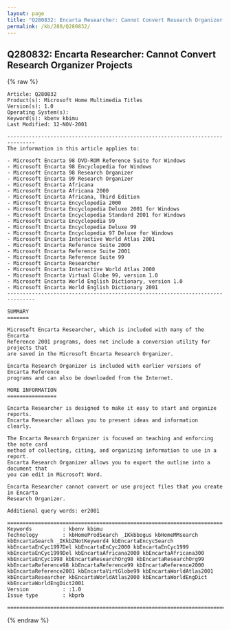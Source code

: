 ```yaml
---
layout: page
title: "Q280832: Encarta Researcher: Cannot Convert Research Organizer Projects"
permalink: /kb/280/Q280832/
---
```


## Q280832: Encarta Researcher: Cannot Convert Research Organizer Projects

{% raw %}

	Article: Q280832
	Product(s): Microsoft Home Multimedia Titles
	Version(s): 1.0
	Operating System(s): 
	Keyword(s): kbenv kbimu
	Last Modified: 12-NOV-2001
	
	-------------------------------------------------------------------------------
	The information in this article applies to:
	
	- Microsoft Encarta 98 DVD-ROM Reference Suite for Windows 
	- Microsoft Encarta 98 Encyclopedia for Windows 
	- Microsoft Encarta 98 Research Organizer 
	- Microsoft Encarta 99 Research Organizer 
	- Microsoft Encarta Africana 
	- Microsoft Encarta Africana 2000 
	- Microsoft Encarta Africana, Third Edition 
	- Microsoft Encarta Encyclopedia 2000 
	- Microsoft Encarta Encyclopedia Deluxe 2001 for Windows 
	- Microsoft Encarta Encyclopedia Standard 2001 for Windows 
	- Microsoft Encarta Encyclopedia 99 
	- Microsoft Encarta Encyclopedia Deluxe 99 
	- Microsoft Encarta Encyclopedia 97 Deluxe for Windows 
	- Microsoft Encarta Interactive World Atlas 2001 
	- Microsoft Encarta Reference Suite 2000 
	- Microsoft Encarta Reference Suite 2001 
	- Microsoft Encarta Reference Suite 99 
	- Microsoft Encarta Researcher 
	- Microsoft Encarta Interactive World Atlas 2000 
	- Microsoft Encarta Virtual Globe 99, version 1.0 
	- Microsoft Encarta World English Dictionary, version 1.0 
	- Microsoft Encarta World English Dictionary 2001 
	-------------------------------------------------------------------------------
	
	SUMMARY
	=======
	
	Microsoft Encarta Researcher, which is included with many of the Encarta
	Reference 2001 programs, does not include a conversion utility for projects that
	are saved in the Microsoft Encarta Research Organizer.
	
	Encarta Research Organizer is included with earlier versions of Encarta Reference
	programs and can also be downloaded from the Internet.
	
	MORE INFORMATION
	================
	
	Encarta Researcher is designed to make it easy to start and organize reports.
	Encarta Researcher allows you to present ideas and information clearly.
	
	The Encarta Research Organizer is focused on teaching and enforcing the note card
	method of collecting, citing, and organizing information to use in a report.
	Encarta Research Organizer allows you to export the outline into a document that
	you can edit in Microsoft Word.
	
	Encarta Researcher cannot convert or use project files that you create in Encarta
	Research Organizer.
	
	Additional query words: er2001
	
	======================================================================
	Keywords          : kbenv kbimu 
	Technology        : kbHomeProdSearch _IKkbbogus kbHomeMMsearch kbEncartaSearch _IKkbZNotKeyword4 kbEncartaEncycSearch kbEncartaEnCyc1997Del kbEncartaEnCyc2000 kbEncartaEnCyc1999 kbEncartaEnCyc1999Del kbEncartaAfricana2000 kbEncartaAfricana300 kbEncartaEnCyc1998 kbEncartaResearchOrg98 kbEncartaResearchOrg99 kbEncartaReference98 kbEncartaReference99 kbEncartaReference2000 kbEncartaReference2001 kbEncartaVirtGlobe99 kbEncartaWorldAtlas2001 kbEncartaResearcher kbEncartaWorldAtlas2000 kbEncartaWorldEngDict kbEncartaWorldEngDict2001
	Version           : :1.0
	Issue type        : kbprb
	
	=============================================================================
	

{% endraw %}
